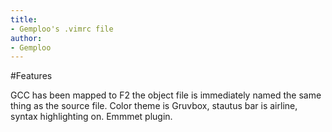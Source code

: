 ```yaml
---
title:
- Gemploo's .vimrc file
author:
- Gemploo
---
```


#Features 

GCC has been mapped to F2 the object file is immediately named the same thing as the source file.
Color theme is Gruvbox, stautus bar is airline, syntax highlighting on.
Emmmet plugin.



